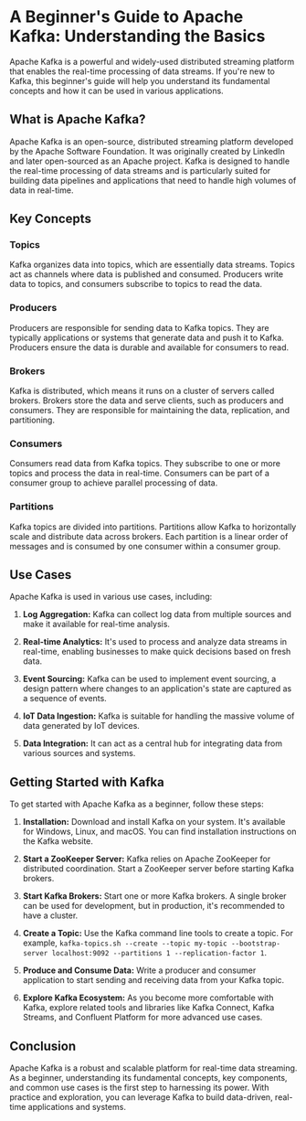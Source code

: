 # A Beginner's Guide to Apache Kafka: Understanding the Basics

Apache Kafka is a powerful and widely-used distributed streaming platform that enables the real-time processing of data streams. If you're new to Kafka, this beginner's guide will help you understand its fundamental concepts and how it can be used in various applications.

## What is Apache Kafka?

Apache Kafka is an open-source, distributed streaming platform developed by the Apache Software Foundation. It was originally created by LinkedIn and later open-sourced as an Apache project. Kafka is designed to handle the real-time processing of data streams and is particularly suited for building data pipelines and applications that need to handle high volumes of data in real-time.

## Key Concepts

### Topics

Kafka organizes data into topics, which are essentially data streams. Topics act as channels where data is published and consumed. Producers write data to topics, and consumers subscribe to topics to read the data.

### Producers

Producers are responsible for sending data to Kafka topics. They are typically applications or systems that generate data and push it to Kafka. Producers ensure the data is durable and available for consumers to read.

### Brokers

Kafka is distributed, which means it runs on a cluster of servers called brokers. Brokers store the data and serve clients, such as producers and consumers. They are responsible for maintaining the data, replication, and partitioning.

### Consumers

Consumers read data from Kafka topics. They subscribe to one or more topics and process the data in real-time. Consumers can be part of a consumer group to achieve parallel processing of data.

### Partitions

Kafka topics are divided into partitions. Partitions allow Kafka to horizontally scale and distribute data across brokers. Each partition is a linear order of messages and is consumed by one consumer within a consumer group.

## Use Cases

Apache Kafka is used in various use cases, including:

1. **Log Aggregation:** Kafka can collect log data from multiple sources and make it available for real-time analysis.

2. **Real-time Analytics:** It's used to process and analyze data streams in real-time, enabling businesses to make quick decisions based on fresh data.

3. **Event Sourcing:** Kafka can be used to implement event sourcing, a design pattern where changes to an application's state are captured as a sequence of events.

4. **IoT Data Ingestion:** Kafka is suitable for handling the massive volume of data generated by IoT devices.

5. **Data Integration:** It can act as a central hub for integrating data from various sources and systems.

## Getting Started with Kafka

To get started with Apache Kafka as a beginner, follow these steps:

1. **Installation:** Download and install Kafka on your system. It's available for Windows, Linux, and macOS. You can find installation instructions on the Kafka website.

2. **Start a ZooKeeper Server:** Kafka relies on Apache ZooKeeper for distributed coordination. Start a ZooKeeper server before starting Kafka brokers.

3. **Start Kafka Brokers:** Start one or more Kafka brokers. A single broker can be used for development, but in production, it's recommended to have a cluster.

4. **Create a Topic:** Use the Kafka command line tools to create a topic. For example, `kafka-topics.sh --create --topic my-topic --bootstrap-server localhost:9092 --partitions 1 --replication-factor 1`.

5. **Produce and Consume Data:** Write a producer and consumer application to start sending and receiving data from your Kafka topic.

6. **Explore Kafka Ecosystem:** As you become more comfortable with Kafka, explore related tools and libraries like Kafka Connect, Kafka Streams, and Confluent Platform for more advanced use cases.

## Conclusion

Apache Kafka is a robust and scalable platform for real-time data streaming. As a beginner, understanding its fundamental concepts, key components, and common use cases is the first step to harnessing its power. With practice and exploration, you can leverage Kafka to build data-driven, real-time applications and systems.
